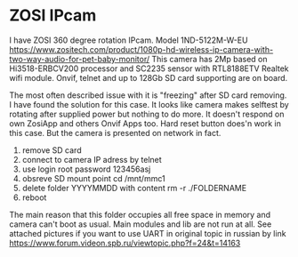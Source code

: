 # ZOSI IPcam
I have ZOSI 360 degree rotation IPcam. Model 1ND-5122M-W-EU https://www.zositech.com/product/1080p-hd-wireless-ip-camera-with-two-way-audio-for-pet-baby-monitor/
This camera has 2Mp based on Hi3518-ERBCV200 processor and SC2235 sensor with RTL8188ETV Realtek wifi module. Onvif, telnet and up to 128Gb SD card supporting are on board.

The most often described issue with it is "freezing" after SD card removing. I have found the solution for this case. It looks like camera makes selftest by rotating after supplied power but nothing to do more. It doesn't respond on own ZosiApp and others Onvif Apps too. Hard reset button does'n work in this case. But the camera is presented on network in fact.

1. remove SD card
2. connect to camera IP adress by telnet
3. use login root password 123456asj
4. obsreve SD mount point cd /mnt/mmc1
5. delete folder YYYYMMDD with content rm -r ./FOLDERNAME
6. reboot

The main reason that this folder occupies all free space in memory and camera can't boot as usual. Main modules and lib are not run at all.
See attached pictures if you want to use UART in original topic in russian by link https://www.forum.videon.spb.ru/viewtopic.php?f=24&t=14163
